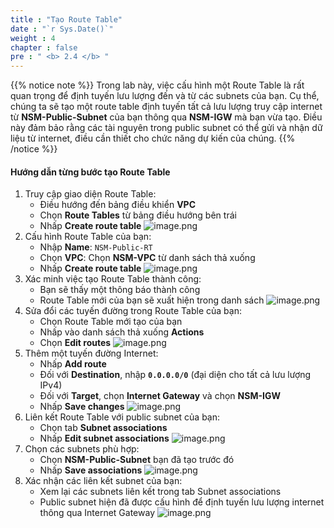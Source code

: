 ```yaml
---
title : "Tạo Route Table"
date : "`r Sys.Date()`"
weight : 4
chapter : false
pre : " <b> 2.4 </b> "
---
```


{{% notice note %}}
Trong lab này, việc cấu hình một Route Table là rất quan trọng để định tuyến lưu lượng đến và từ các subnets của bạn. Cụ thể, chúng ta sẽ tạo một route table định tuyến tất cả lưu lượng truy cập internet từ **NSM-Public-Subnet** của bạn thông qua **NSM-IGW** mà bạn vừa tạo. Điều này đảm bảo rằng các tài nguyên trong public subnet có thể gửi và nhận dữ liệu từ internet, điều cần thiết cho chức năng dự kiến của chúng.
{{% /notice %}}

#### Hướng dẫn từng bước tạo Route Table
1. Truy cập giao diện Route Table:
    - Điều hướng đến bảng điều khiển **VPC**
    - Chọn **Route Tables** từ bảng điều hướng bên trái
    - Nhấp **Create route table**
    ![image.png](../images/2/2.4/image.png)
2. Cấu hình Route Table của bạn:
    - Nhập **Name**: `NSM-Public-RT`
    - Chọn **VPC**: Chọn **NSM-VPC** từ danh sách thả xuống
    - Nhấp **Create route table**
    ![image.png](../images/2/2.4/image%201.png)
3. Xác minh việc tạo Route Table thành công:
    - Bạn sẽ thấy một thông báo thành công
    - Route Table mới của bạn sẽ xuất hiện trong danh sách
    ![image.png](../images/2/2.4/image%202.png)
4. Sửa đổi các tuyến đường trong Route Table của bạn:
    - Chọn Route Table mới tạo của bạn
    - Nhấp vào danh sách thả xuống **Actions**
    - Chọn **Edit routes**
    ![image.png](../images/2/2.4/image%203.png)
5. Thêm một tuyến đường Internet:
    - Nhấp **Add route**
    - Đối với **Destination**, nhập **`0.0.0.0/0`** (đại diện cho tất cả lưu lượng IPv4)
    - Đối với **Target**, chọn **Internet Gateway** và chọn **NSM-IGW**
    - Nhấp **Save changes**
    ![image.png](../images/2/2.4/image%204.png)
6. Liên kết Route Table với public subnet của bạn:
    - Chọn tab **Subnet associations**
    - Nhấp **Edit subnet associations**
    ![image.png](../images/2/2.4/image%205.png)
7. Chọn các subnets phù hợp:
    - Chọn **NSM-Public-Subnet** bạn đã tạo trước đó
    - Nhấp **Save associations**
    ![image.png](../images/2/2.4/image%206.png)
8. Xác nhận các liên kết subnet của bạn:
    - Xem lại các subnets liên kết trong tab Subnet associations
    - Public subnet hiện đã được cấu hình để định tuyến lưu lượng internet thông qua Internet Gateway
    ![image.png](../images/2/2.4/image%207.png)